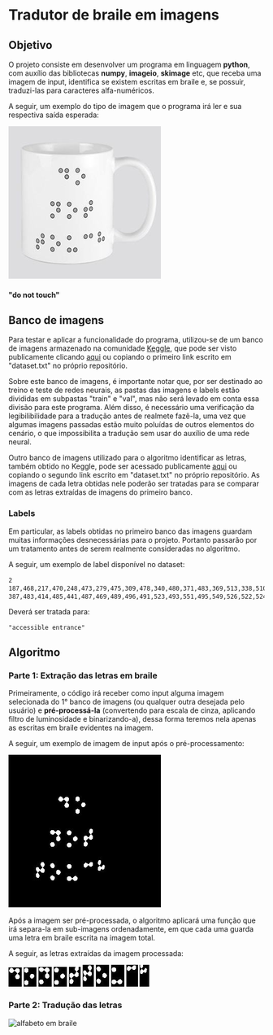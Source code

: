 # Tradutor de braile em imagens
## Objetivo
O projeto consiste em desenvolver um programa em linguagem **python**, com auxílio das bibliotecas **numpy**, **imageio**, **skimage** etc, que receba uma imagem de input, identifica se existem escritas em braile e, se possuir, traduzi-las para caracteres alfa-numéricos.

A seguir, um exemplo do tipo de imagem que o programa irá ler e sua respectiva saída esperada:

![caneca com escritas em braile](https://github.com/natalzera/Tradutor-Braile/blob/main/Parcial/test.jpg)
#### "do not touch"

## Banco de imagens
Para testar e aplicar a funcionalidade do programa, utilizou-se de um banco de imagens armazenado na comunidade [Keggle](https://www.kaggle.com/), que pode ser visto publicamente clicando [aqui](https://www.kaggle.com/datasets/changjianli/braille-dataset-for-scene-text-recognition) ou copiando o primeiro link escrito em "dataset.txt" no próprio repositório.

Sobre este banco de imagens, é importante notar que, por ser destinado ao treino e teste de redes neurais, as pastas das imagens e labels estão divididas em subpastas "train" e "val", mas não será levado em conta essa divisão para este programa. Além disso, é necessário uma verificação da legibilibilidade para a tradução antes de realmete fazê-la, uma vez que algumas imagens passadas estão muito poluídas de outros elementos do cenário, o que impossibilita a tradução sem usar do auxílio de uma rede neural.

Outro banco de imagens utilizado para o algoritmo identificar as letras, também obtido no Keggle, pode ser acessado publicamente [aqui](https://www.kaggle.com/datasets/adviksharma/braille-images-for-english-characters) ou copiando o segundo link escrito em "dataset.txt" no próprio repositório. As imagens de cada letra obtidas nele poderão ser tratadas para se comparar com as letras extraídas de imagens do primeiro banco.

### Labels
Em particular, as labels obtidas no primeiro banco das imagens guardam muitas informações desnecessárias para o projeto. Portanto passarão por um tratamento antes de serem realmente consideradas no algoritmo.

A seguir, um exemplo de label disponível no dataset:
```
2
187,468,217,470,248,473,279,475,309,478,340,480,371,483,369,513,338,510,308,508,278,505,247,503,217,500,187,498,"accessible"
387,483,414,485,441,487,469,489,496,491,523,493,551,495,549,526,522,524,495,522,468,520,441,518,414,516,387,514,"entrance"
```
Deverá ser tratada para:
```
"accessible entrance"
```

## Algoritmo

### Parte 1: Extração das letras em braile
Primeiramente, o código irá receber como input alguma imagem selecionada do 1° banco de imagens (ou qualquer outra desejada pelo usuário) e **pré-processá-la** (convertendo para escala de cinza, aplicando filtro de luminosidade e binarizando-a), dessa forma teremos nela apenas as escritas em braile evidentes na imagem.

A seguir, um exemplo de imagem de input após o pré-processamento:

![escritas em braile em preto e branco](https://github.com/natalzera/Tradutor-Braile/blob/main/Parcial/proc_img.jpg)

Após a imagem ser pré-processada, o algoritmo aplicará uma função que irá separa-la em sub-imagens ordenadamente, em que cada uma guarda uma letra em braile escrita na imagem total.

A seguir, as letras extraídas da imagem processada:

![letra em braile em preto e branco](https://github.com/natalzera/Tradutor-Braile/blob/main/Parcial/letters/00.jpg)
![letra em braile em preto e branco](https://github.com/natalzera/Tradutor-Braile/blob/main/Parcial/letters/01.jpg)
![letra em braile em preto e branco](https://github.com/natalzera/Tradutor-Braile/blob/main/Parcial/letters/10.jpg)
![letra em braile em preto e branco](https://github.com/natalzera/Tradutor-Braile/blob/main/Parcial/letters/11.jpg)
![letra em braile em preto e branco](https://github.com/natalzera/Tradutor-Braile/blob/main/Parcial/letters/12.jpg)
![letra em braile em preto e branco](https://github.com/natalzera/Tradutor-Braile/blob/main/Parcial/letters/20.jpg)
![letra em braile em preto e branco](https://github.com/natalzera/Tradutor-Braile/blob/main/Parcial/letters/21.jpg)
![letra em braile em preto e branco](https://github.com/natalzera/Tradutor-Braile/blob/main/Parcial/letters/22.jpg)
![letra em braile em preto e branco](https://github.com/natalzera/Tradutor-Braile/blob/main/Parcial/letters/23.jpg)
![letra em braile em preto e branco](https://github.com/natalzera/Tradutor-Braile/blob/main/Parcial/letters/24.jpg)

### Parte 2: Tradução das letras
![alfabeto em braile](https://3.bp.blogspot.com/_WzSKE_kNo6M/TJfrPiJLhkI/AAAAAAAAAHk/ETZjIgeuZnk/s1600/braille.jpg)
